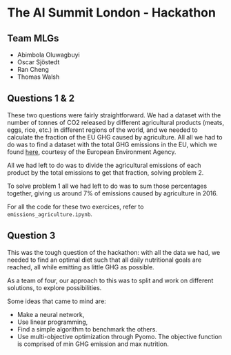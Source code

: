 # The AI Summit London - Hackathon

## Team MLGs 
- Abimbola Oluwagbuyi
- Oscar Sjöstedt
- Ran Cheng
- Thomas Walsh

## Questions 1 & 2
These two questions were fairly straightforward. We had a dataset with the number of tonnes of CO2 released by different agricultural products (meats, eggs, rice, etc.) in different regions of the world, and we needed to calculate the fraction of the EU GHG caused by agriculture. All all we had to do was to find a dataset with the total GHG emissions in the EU, which we found [here](https://www.eea.europa.eu/data-and-maps/daviz/total-ghg-emissions-1#tab-chart_1), courtesy of the European Environment Agency.

All we had left to do was to divide the agricultural emissions of each product by the total emissions to get that fraction, solving problem 2.

To solve problem 1 all we had left to do was to sum those percentages together, giving us around 7% of emissions caused by agriculture in 2016.

For all the code for these two exercices, refer to `emissions_agriculture.ipynb`.

## Question 3
This was the tough question of the hackathon: with all the data we had, we needed to find an optimal diet such that all daily nutritional goals are reached, all while emitting as little GHG as possible.

As a team of four, our approach to this was to split and work on different solutions, to explore possibilities.

Some ideas that came to mind are:
- Make a neural network,
- Use linear programming,
- Find a simple algorithm to benchmark the others.
- Use multi-objective optimization through Pyomo. The objective function is comprised of min GHG emission and max nutrition.
